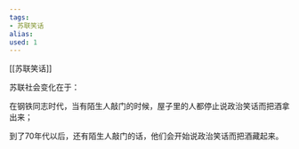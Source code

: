 ```yaml
---
tags: 
- 苏联笑话 
alias:
used: 1
---
```

[[苏联笑话]]


苏联社会变化在于：

在钢铁同志时代，当有陌生人敲门的时候，屋子里的人都停止说政治笑话而把酒拿出来；

到了70年代以后，还有陌生人敲门的话，他们会开始说政治笑话而把酒藏起来。
